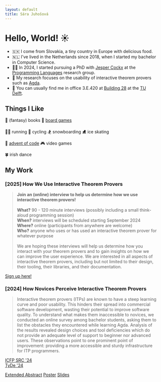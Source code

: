 ```yaml
---
layout: default
title: Sára Juhošová
---
```


# Hello, World! ☀️

* 🇸🇰 I come from Slovakia, a tiny country in Europe with delicious food.
* 🇳🇱 I've lived in the Netherlands since 2018, when I started my bachelor in Computer Science.
* 👩‍🎓 In 2024, I started pursuing a PhD with [Jesper Cockx](https://jesper.sikanda.be/) at the [Programming Languages](https://pl.ewi.tudelft.nl/) research group.
* 🧬 My research focuses on the usability of interactive theorem provers such as [Agda](https://github.com/agda/agda/).
* 🏢 You can usually find me in office 3.E.420 at [Building 28](https://map.tudelftcampus.nl/nl/poi/wiskunde-informatica-ewi/) at the [TU Delft](https://www.tudelft.nl/).

## Things I Like

🧙 (fantasy) books 🎲 [board games](https://boardgamegeek.com/collection/user/sarantja?sort=rank&sortdir=asc&rankobjecttype=subtype&rankobjectid=1&columns=title%7Cthumbnail%7Crank%7Crating%7Cbggrating%7Ccomment%7Ccommands&geekranks=Board%20Game%20Rank&objecttype=thing&ff=1&subtype=boardgame)

🏃‍♀️ running 🚴 cycling 🏂 snowboarding ⛸️ ice skating

🎅 [advent of code](https://github.com/sarajuhosova/aoc) 🎮 video games 

🍀 irish dance

## My Work
  
### [2025] How We Use Interactive Theorem Provers

> **Join an (online) interview to help us determine how we use interactive theorem provers!** <br>
> <br>
> **What?** 90 - 120 minute interviews (possibly including a small think-aloud programming session) <br>
> **When?** interviews will be scheduled starting September 2024 <br>
> **Where?** online (participants from anywhere are welcome) <br>
> **Who?** anyone who uses or has used an interactive theorem prover for whatever purpose <br>
> <br>
> We are hoping these interviews will help us determine how you interact with your theorem provers and to gain insights on how we can improve the user experience.
> We are interested in all aspects of interactive theorem provers, including but not limited to their design, their tooling, their libraries, and their documentation. <br>

<a href="https://tudelft.fra1.qualtrics.com/jfe/form/SV_0UJKuqcWC9G4FEy" class="link">Sign up here!</a>

### [2024] How Novices Perceive Interactive Theorem Provers
  
> Interactive theorem provers (ITPs) are known to have a steep learning curve and poor usability.
> This hinders their spread into commercial software development, wasting their potential to improve software quality.
> To understand what makes them inaccessible to novices, we conducted an online survey among bachelor students, asking them to list the obstacles they encountered while learning Agda.
> Analysis of the results revealed design choices and tool deficiencies which do not provide an adequate level of support to beginner nor advanced users.
> These observations point to one prominent point of improvement: providing a more accessible and sturdy infrastructure for ITP programmers.

<a href="https://icfp24.sigplan.org/track/icfp-2024-student-research-competition" class="conf">ICFP SRC '24</a> <br>
<a href="https://icfp24.sigplan.org/home/tyde-2024" class="conf">TyDe '24</a>

<a href="/assets/files/novices/extended-abstract.pdf" class="link">Extended Abstract</a>
<a href="/assets/files/novices/poster.pdf" class="link">Poster</a>
<a href="/assets/files/novices/slides.pdf" class="link">Slides</a>
